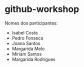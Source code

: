 # github-workshop

Nomes dos participantes:

-   Isabel Costa
-   Pedro Fonseca
-   Joana Santos
-   Margarida Melo
-   Miriam Santos
-   Margarida Rodrigues